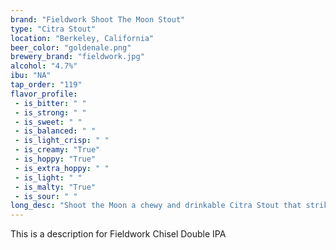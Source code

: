 ```yaml
---
brand: "Fieldwork Shoot The Moon Stout"
type: "Citra Stout"
location: "Berkeley, California"
beer_color: "goldenale.png"
brewery_brand: "fieldwork.jpg"
alcohol: "4.7%"
ibu: "NA"
tap_order: "119"
flavor_profile:
 - is_bitter: " "
 - is_strong: " "
 - is_sweet: " "
 - is_balanced: " "
 - is_light_crisp: " "
 - is_creamy: "True"
 - is_hoppy: "True"
 - is_extra_hoppy: " "
 - is_light: " "
 - is_malty: "True"
 - is_sour: " "
long_desc: "Shoot the Moon a chewy and drinkable Citra Stout that strikes a unique balance between rich milk-chocolatey notes with hop-induced bright orange peel flavors."
---
```


This is a description for Fieldwork Chisel Double IPA